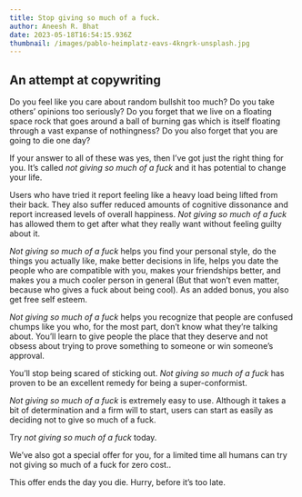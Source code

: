 ```yaml
---
title: Stop giving so much of a fuck.
author: Aneesh R. Bhat
date: 2023-05-18T16:54:15.936Z
thumbnail: /images/pablo-heimplatz-eavs-4kngrk-unsplash.jpg
---
```

## An attempt at copywriting

Do you feel like you care about random bullshit too much? Do you take others’ opinions too seriously? Do you forget that we live on a floating space rock that goes around a ball of burning gas which is itself floating through a vast expanse of nothingness? Do you also forget that you are going to die one day?

If your answer to all of these was yes, then I’ve got just the right thing for you. It’s called *not giving so much of a fuck* and it has potential to change your life.

Users who have tried it report feeling like a heavy load being lifted from their back. They also suffer reduced amounts of cognitive dissonance and report increased levels of overall happiness. *Not giving so much of a fuck* has allowed them to get after what they really want without feeling guilty about it. 

*Not giving so much of a fuck* helps you find your personal style, do the things you actually like, make better decisions in life, helps you date the people who are compatible with you, makes your friendships better, and makes you a much cooler person in general (But that won’t even matter, because who gives a fuck about being cool). As an added bonus, you also get free self esteem.

*Not giving so much of a fuck* helps you recognize that people are confused chumps like you who, for the most part, don’t know what they’re talking about. You’ll learn to give people the place that they deserve and not obsess about trying to prove something to someone or win someone’s approval.

You’ll stop being scared of sticking out. *Not giving so much of a fuck* has proven to be an excellent remedy for being a super-conformist. 

*Not giving so much of a fuck* is extremely easy to use. Although it takes a bit of determination and a firm will to start, users can start as easily as deciding not to give so much of a fuck. 

Try *not giving so much of a fuck* today. 

We’ve also got a special offer for you, for a limited time all humans can try not giving so much of a fuck for zero cost.. 

This offer ends the day you die. Hurry, before it’s too late.
